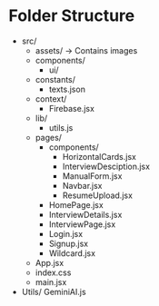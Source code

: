 # Folder Structure
  - src/
    - assets/ -> Contains images
    - components/
        - ui/
    - constants/
        - texts.json
    - context/
        - Firebase.jsx
    - lib/
        - utils.js
    - pages/
        - components/
           - HorizontalCards.jsx
           - InterviewDesciption.jsx
           - ManualForm.jsx
           - Navbar.jsx
           - ResumeUpload.jsx
        - HomePage.jsx
        - InterviewDetails.jsx
        - InterviewPage.jsx
        - Login.jsx
        - Signup.jsx
        - Wildcard.jsx
    - App.jsx
    - index.css
    - main.jsx
- Utils/
   GeminiAI.js
    

